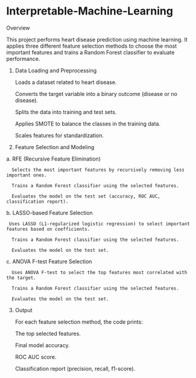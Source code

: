 # Interpretable-Machine-Learning

Overview

This project performs heart disease prediction using machine learning. It applies three different feature selection methods to choose the most important features and trains a Random Forest classifier to evaluate performance.

1. Data Loading and Preprocessing

    Loads a dataset related to heart disease.

    Converts the target variable into a binary outcome (disease or no disease).

    Splits the data into training and test sets.

    Applies SMOTE to balance the classes in the training data.

    Scales features for standardization.

2. Feature Selection and Modeling
   
  a. RFE (Recursive Feature Elimination)

      Selects the most important features by recursively removing less important ones.

      Trains a Random Forest classifier using the selected features.

      Evaluates the model on the test set (accuracy, ROC AUC, classification report).

  b. LASSO-based Feature Selection

     Uses LASSO (L1-regularized logistic regression) to select important features based on coefficients.

      Trains a Random Forest classifier using the selected features.

      Evaluates the model on the test set.

  c. ANOVA F-test Feature Selection

      Uses ANOVA F-test to select the top features most correlated with the target.

      Trains a Random Forest classifier using the selected features.

      Evaluates the model on the test set.

3. Output

    For each feature selection method, the code prints:

    The top selected features.

    Final model accuracy.

    ROC AUC score.

    Classification report (precision, recall, f1-score).
